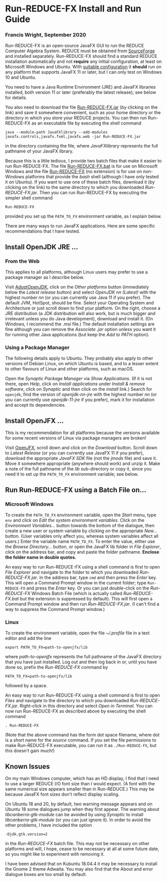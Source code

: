 # Run-REDUCE-FX Install and Run Guide

### Francis Wright, September 2020

Run-REDUCE-FX is an open-source JavaFX GUI to run the REDUCE Computer
Algebra System.  REDUCE must be obtained from
[SourceForge](https://sourceforge.net/projects/reduce-algebra/) and
installed separately.  Run-REDUCE-FX should find a standard REDUCE
installation automatically and not **require** any initial
configuration, at least on Microsoft Windows and Ubuntu.  With
[suitable
configuration](https://fjwright.github.io/Run-REDUCE-FX/UserGuide.html#Configure)
it **should** run on any platform that supports JavaFX 11 or later,
but I can only test on Windows 10 and Ubuntu.

You need to have a Java Runtime Environment (JRE) and JavaFX libraries
installed, both version 11 or later (preferably the latest release);
see below for details.

You also need to download the file
[Run-REDUCE-FX.jar](https://github.com/fjwright/Run-REDUCE-FX/releases/latest/download/Run-REDUCE-FX.jar)
(by clicking on the link) and save it somewhere convenient, such as
your home directory or the directory in which you store your REDUCE
projects.  You can then run Run-REDUCE-FX as an executable file by
executing the shell command

    java --module-path JavaFXlibrary --add-modules javafx.controls,javafx.fxml,javafx.web -jar Run-REDUCE-FX.jar

in the directory containing the file, where *JavaFXlibrary* represents
the full pathname of your JavaFX library.

Because this is a little tedious, I provide two batch files that make
it easier to run Run-REDUCE-FX.  The file
[Run-REDUCE-FX.bat](https://github.com/fjwright/Run-REDUCE-FX/releases/download/v1.6/Run-REDUCE-FX.bat)
is for use on Microsoft Windows and the file
[Run-REDUCE-FX](https://github.com/fjwright/Run-REDUCE-FX/releases/download/v1.6/Run-REDUCE-FX)
(no extension) is for use on non-Windows platforms that provide the
*bash* shell (although I have only tested it on Ubuntu).  If you want
to use one of these batch files, download it (by clicking on the link)
to the same directory to which you downloaded *Run-REDUCE-FX.jar*.
Then you can run Run-REDUCE-FX by executing the simpler shell command

    Run-REDUCE-FX

provided you set up the `PATH_TO_FX` environment variable, as I
explain below.

There are many ways to run JavaFX applications.  Here are some
specific recommendations that I have tested.


## Install OpenJDK JRE ...

### From the Web

This applies to all platforms, although Linux users may prefer to use
a package manager as I describe below.

Visit [AdoptOpenJDK](https://adoptopenjdk.net/), click on the *Other
platforms* button (immediately below the *Latest release* button) and
select *OpenJDK nn (Latest)* with the highest number *nn* (or you can
currently use Java 11 if you prefer).  The default JVM, HotSpot,
should be fine.  Select your Operating System and Architecture or just
scroll down to find your platform.  On the right, choose a JRE
distribution (a JDK distribution will also work, but is much bigger
and irrelevant unless you do Java development), download and install
it.  (On Windows, I recommend the *.msi* file.)  The default
installation settings are fine although you can remove the *Associate
.jar* option unless you want it for running other Java applications
(but keep the *Add to PATH* option).

### Using a Package Manager

The following details apply to Ubuntu.  They probably also apply to
other versions of Debian Linux, on which Ubuntu is based, and to a
lesser extent to other flavours of Linux and other platforms, such as
macOS.

Open the *Synaptic Package Manager* via *Show Applications*.  (If it
is not there, open *Help*, click on *Install applications* under
*Install & remove software*, click on *Synaptic* and then click on the
*install* link.)  Search for `openjdk`, find the version of
*openjdk-nn-jre* with the highest number *nn* (or you can currently
use *openjdk-11-jre* if you prefer), mark it for installation and
accept its dependencies.


## Install OpenJFX ...

This is my recommendation for all platforms because the versions
available for some recent versions of Linux via package managers are
broken!

Visit [OpenJFX](https://openjfx.io/), scroll down and click on the
*Download* button.  Scroll down to *Latest Release* (or you can
currently use JavaFX 11 if you prefer), download the appropriate
*JavaFX SDK* file (not the *jmods* file) and save it.  Move it
somewhere appropriate (anywhere should work) and unzip it.  Make a
note of the full pathname of the *lib* sub-directory or copy it, since
you need it to set up the `PATH_TO_FX` environment variable; see
below.


## Run Run-REDUCE-FX using a Batch File on...

### Microsoft Windows

To create the `PATH_TO_FX` environment variable, open the *Start*
menu, type `env` and click on *Edit the system environment variables*.
Click on the *Environment Variables...* button towards the bottom of
the dialogue, then create a new user or system variable by clicking on
the appropriate *New...* button.  (User variables only affect you,
whereas system variables affect all users.)  Enter the variable name
`PATH_TO_FX`.  To enter the value, either use the *Browse
Directory...* button, or open the JavaFX lib folder in *File
Explorer*, click on the address bar, and copy and paste the folder
pathname.  **Enclose the folder name in double quotes.**

An easy way to run Run-REDUCE-FX using a shell command is first to
open *File Explorer* and navigate to the folder to which you
downloaded *Run-REDUCE-FX.jar*.  In the address bar, type `cmd` and
then press the *Enter* key.  This will open a Command Prompt window in
the current folder; type `Run-REDUCE-FX` and press the *Enter* key.
Or you can just double-click on the *Run-REDUCE-FX* Windows Batch File
(which is actually called *Run-REDUCE-FX.bat* but the extension is
suppressed by default). This will first open a Command Prompt window
and then run *Run-REDUCE-FX.jar*.  (I can't find a way to suppress the
Command Prompt window.)

### Linux

To create the environment variable, open the file *~/.profile* file in
a text editor and add the line

    export PATH_TO_FX=path-to-openjfx/lib

where *path-to-openjfx* represents the full pathname of the JavaFX
directory that you have just installed.  Log out and then log back in
or, until you have done so, prefix the *Run-REDUCE-FX* command by

    PATH_TO_FX=path-to-openjfx/lib

followed by a space.

An easy way to run Run-REDUCE-FX using a shell command is first to
open *Files* and navigate to the directory to which you downloaded
*Run-REDUCE-FX.jar*.  Right-click in this directory and select *Open
in Terminal*.  You can now run Run-REDUCE-FX as described above by
executing the shell command

    . Run-REDUCE-FX

(Note that the above command has the form dot space filename, where
dot is a short name for the *source* command.  If you set the file
permissions to make Run-REDUCE-FX executable, you can run it as
`./Run-REDUCE-FX`, but this doesn't gain much!)


## Known Issues

On my main Windows computer, which has an HD display, I find that I
need to use a larger REDUCE I/O font size than I would expect.  (A
font with the same numerical size appears smaller than in Run-REDUCE.)
This may be because JavaFX font sizes don't reflect display scaling.

On Ubuntu 18 and 20, by default, two warning message appears and on
Ubuntu 18 some dialogues jump when they first appear.  The warning
about *libcanberra-gtk-module* can be avoided by using *Synaptic* to
install *libcanberra-gtk-module* (or you can just ignore it).  In
order to avoid the other problems, I have included the option

    -Djdk.gtk.version=2

in the *Run-REDUCE-FX* batch file.  This may not be necessary on other
platforms and will, I hope, cease to be necessary at all at some
future date, so you might like to experiment with removing it.

I have been advised that on Kubuntu 18.04.4 it may be necessary to
install the Gnome 2 theme Adwaita.  You may also find that the About
and error dialogue boxes are too small by default.
